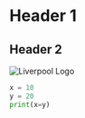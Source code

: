 # Header 1
## Header 2
![Liverpool Logo](https://w7.pngwing.com/pngs/119/992/png-transparent-anfield-liverpool-f-c-liverpool-l-f-c-real-madrid-c-f-premier-league-premier-league-text-label-logo-thumbnail.png)

```python
x = 10
y = 20
print(x=y)
```
